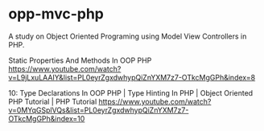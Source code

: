 # opp-mvc-php
A study on Object Oriented Programing using Model View Controllers in PHP.

Static Properties And Methods In OOP PHP
https://www.youtube.com/watch?v=L9jLxuLAAIY&list=PL0eyrZgxdwhypQiZnYXM7z7-OTkcMgGPh&index=8

10: Type Declarations In OOP PHP | Type Hinting In PHP | Object Oriented PHP Tutorial | PHP Tutorial
https://www.youtube.com/watch?v=0MYqGSplVQs&list=PL0eyrZgxdwhypQiZnYXM7z7-OTkcMgGPh&index=10